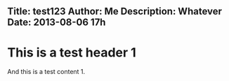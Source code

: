 Title: test123
Author: Me
Description: Whatever
Date: 2013-08-06 17h
---

# This is a test header 1

And this is a test content 1.
